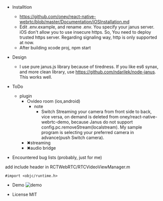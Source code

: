 - Installtion
    - https://github.com/oney/react-native-webrtc/blob/master/Documentation/iOSInstallation.md
    - Edit .env.example, and rename .env. You specify your janus server. iOS don't allow you to use insecure https. So, You need to deploy trusted https server. Regarding signaling way, http is only supported at now.
    - After building xcode proj, npm start

- Design
    - I use pure janus.js library because of tiredness. If you like es6 synax, and more clean library, use https://github.com/ndarilek/node-janus. This works well.
- ToDo
    - plugin
        - ○video room (ios,android)
            - note
                - Switch Streaming your camera from front side to back, vice versa, on demand is deleted from oney/react-native-webrtc-demo, because Janus do not support config.pc.removeStream(localstream). My sample program is selecting your preferred camera in advance(push Switch camera).
        - ✖︎streaming
        - ✖︎audio bridge

- Encountered bug lists (probably, just for me)

add include header in RCTWebRTC/RTCVideoViewManager.m
```
#import <objc/runtime.h>
```
- Demo
![demo](https://github.com/atyenoria/react-native-webrtc-janus-gateway/blob/master/demo.jpg "demo")

- License MIT